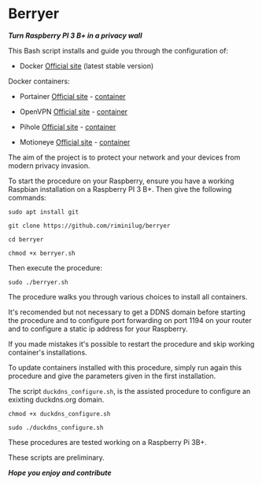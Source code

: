 # Berryer
***Turn Raspberry PI 3 B+ in a privacy wall***

This Bash script installs and guide you through the configuration of:

- Docker [Official site](https://www.docker.com) (latest stable version) 

Docker containers:

- Portainer [Official site](https://www.portainer.io/) - [container](https://hub.docker.com/r/portainer/portainer)

- OpenVPN [Official site](https://openvpn.net/) - [container](https://hub.docker.com/r/giggio/openvpn-arm)

- Pihole [Official site](https://pi-hole.net/)  - [container](https://hub.docker.com/r/pihole/pihole)

- Motioneye [Official site](https://github.com/ccrisan/motioneye) - [container](https://hub.docker.com/r/jshridha/motioneye) 

The aim of the project is to protect your network and your devices from modern privacy invasion.

To start the procedure on your Raspberry, ensure you have a working Raspbian installation on a Raspberry PI 3 B+.
Then give the following commands:

`sudo apt install git`

`git clone https://github.com/riminilug/berryer`

`cd berryer`

`chmod +x berryer.sh`

Then execute the procedure:

`sudo ./berryer.sh`

The procedure walks you through various choices to install all containers.

It's recomended but not necessary to get a DDNS domain before starting the procedure and to configure port forwarding on port 1194 on your router and to configure a static ip address for your Raspberry.

If you made mistakes it's possible to restart the procedure and skip working container's installations.

To update containers installed with this procedure, simply run again this procedure and give the parameters given in the first installation.

The script `duckdns_configure.sh`, is the assisted procedure to configure an exixting duckdns.org domain.

`chmod +x duckdns_configure.sh`

`sudo ./duckdns_configure.sh`

These procedures are tested working on a Raspberry Pi 3B+.

These scripts are preliminary.

***Hope you enjoy and contribute***